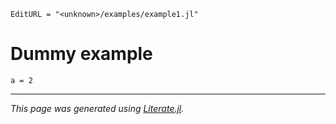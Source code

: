 ```@meta
EditURL = "<unknown>/examples/example1.jl"
```

# Dummy example

```@example example1
a = 2
```

---

*This page was generated using [Literate.jl](https://github.com/fredrikekre/Literate.jl).*

